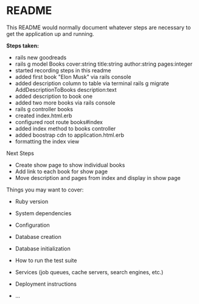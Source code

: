 # README

This README would normally document whatever steps are necessary to get the
application up and running.

__Steps taken:__
- rails new goodreads
- rails g model Books cover:string title:string author:string pages:integer
- started recording steps in this readme
- added first book "Elon Musk" via rails console
- added description column to table via terminal rails g migrate AddDescriptionToBooks description:text
- added description to book one
- added two more books via rails console
- rails g controller books
- created index.html.erb
- configured root route books#index
- added index method to books controller
- added boostrap cdn to application.html.erb
- formatting the index view

Next Steps
- Create show page to show individual books
- Add link to each book for show page
- Move description and pages from index and display in show page




Things you may want to cover:

* Ruby version

* System dependencies

* Configuration

* Database creation

* Database initialization

* How to run the test suite

* Services (job queues, cache servers, search engines, etc.)

* Deployment instructions

* ...

